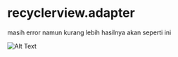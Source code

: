 # recyclerview.adapter
masih error namun kurang lebih hasilnya akan seperti ini

![Alt Text](https://github.com/leo-chan1020/recyclerview.adapter/blob/master/1_kBJdZLWPoQ9m9J5pFDfFmA.png)
